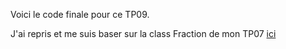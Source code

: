 Voici le code finale pour ce TP09.

J'ai repris et me suis baser sur la class Fraction de mon TP07 [ici](https://github.com/MaximeMalpica/TP07/blob/TP07_V3/tp07_v3.py)

